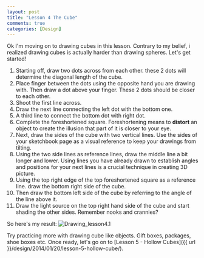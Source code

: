 ```yaml
---
layout: post
title: "Lesson 4 The Cube"
comments: true
categories: [Design]
---
```


Ok I'm moving on to drawing cubes in this lesson. Contrary to my belief, i realized drawing cubes is actually harder than drawing spheres. Let's get started!

1. Starting off, draw two dots across from each other. these 2 dots will determine the diagonal length of the cube.
2. Place finger between the dots using the opposite hand you are drawing with. Then draw a dot above your finger. These 2 dots should be closer to each other.
3. Shoot the first line across.
4. Draw the next line connecting the left dot with the bottom one.
5. A third line to connect the bottom dot with right dot.
6. Complete the foreshortened square. Foreshortening means to **distort** an object to create the illusion that part of it is closer to your eye.
7. Next, draw the sides of the cube with two vertical lines. Use the sides of your sketchbook page as a visual reference to keep your drawings from tilting.
8. Using the two side lines as reference lines, draw the middle line a bit longer and lower. Using lines you have already drawn to establish angles and positions for your next lines is a crucial technique in creating 3D picture.
9. Using the top right edge of the top foreshortened square as a reference line. draw the bottom right side of the cube.
10. Then draw the bottom left side of the cube by referring to the angle of the line above it.
11. Draw the light source on the top right hand side of the cube and start shading the other sides. Remember nooks and crannies?

So here's my result:
![Drawing_lesson4.1](http://i1113.photobucket.com/albums/k508/houguochen/Mobile%20Uploads/B3F670C0-3739-4BF2-B625-EAD5F52C0560.jpg)

Try practicing more with drawing cube like objects. Gift boxes, packages, shoe boxes etc. Once ready, let's go on to [Lesson 5 - Hollow Cubes]({{ url }}/design/2014/01/20/lesson-5-hollow-cube/).